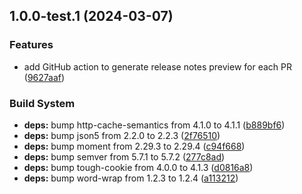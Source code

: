 ## 1.0.0-test.1 (2024-03-07)


### Features

* add GitHub action to generate release notes preview for each PR ([9627aaf](https://github.com/fingerprintjs/library-template-typescript/commit/9627aaf678ed0742c3e4d4f43218733a3f3fd53f))


### Build System

* **deps:** bump http-cache-semantics from 4.1.0 to 4.1.1 ([b889bf6](https://github.com/fingerprintjs/library-template-typescript/commit/b889bf61448605049ec2e514f2b76f1e72354314))
* **deps:** bump json5 from 2.2.0 to 2.2.3 ([2f76510](https://github.com/fingerprintjs/library-template-typescript/commit/2f765103751ccc0d840e36a6f92bd83eb629a794))
* **deps:** bump moment from 2.29.3 to 2.29.4 ([c94f668](https://github.com/fingerprintjs/library-template-typescript/commit/c94f6682470f060b0a6ecc595c2abff6dcebdb4c))
* **deps:** bump semver from 5.7.1 to 5.7.2 ([277c8ad](https://github.com/fingerprintjs/library-template-typescript/commit/277c8ad0d20ef1b5374ef0ad73081239790bd307))
* **deps:** bump tough-cookie from 4.0.0 to 4.1.3 ([d0816a8](https://github.com/fingerprintjs/library-template-typescript/commit/d0816a83e68f7dcc741e743cdff4b3449cb44c35))
* **deps:** bump word-wrap from 1.2.3 to 1.2.4 ([a113212](https://github.com/fingerprintjs/library-template-typescript/commit/a113212b6da52acbf20a174e2fbf7d96862961ea))
